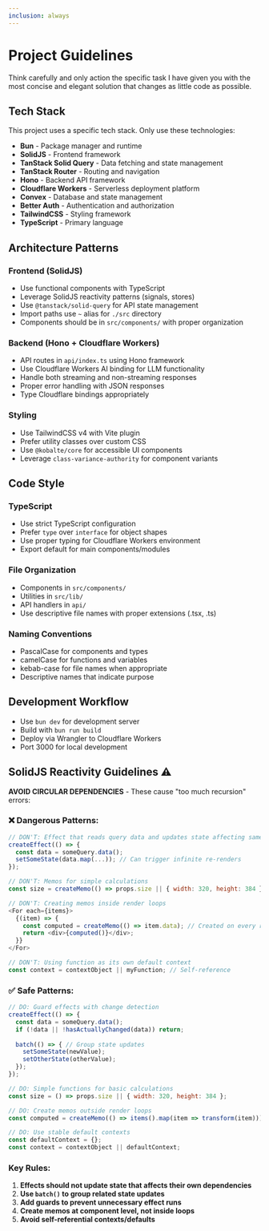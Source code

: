 ```yaml
---
inclusion: always
---
```


# Project Guidelines
Think carefully and only action the specific task I have given you with the most concise and elegant solution that changes as little code as possible.
## Tech Stack
This project uses a specific tech stack. Only use these technologies:
- **Bun** - Package manager and runtime
- **SolidJS** - Frontend framework
- **TanStack Solid Query** - Data fetching and state management
- **TanStack Router** - Routing and navigation
- **Hono** - Backend API framework
- **Cloudflare Workers** - Serverless deployment platform
- **Convex** - Database and state management
- **Better Auth** - Authentication and authorization
- **TailwindCSS** - Styling framework
- **TypeScript** - Primary language

## Architecture Patterns

### Frontend (SolidJS)
- Use functional components with TypeScript
- Leverage SolidJS reactivity patterns (signals, stores)
- Use `@tanstack/solid-query` for API state management
- Import paths use `~` alias for `./src` directory
- Components should be in `src/components/` with proper organization

### Backend (Hono + Cloudflare Workers)
- API routes in `api/index.ts` using Hono framework
- Use Cloudflare Workers AI binding for LLM functionality
- Handle both streaming and non-streaming responses
- Proper error handling with JSON responses
- Type Cloudflare bindings appropriately

### Styling
- Use TailwindCSS v4 with Vite plugin
- Prefer utility classes over custom CSS
- Use `@kobalte/core` for accessible UI components
- Leverage `class-variance-authority` for component variants

## Code Style

### TypeScript
- Use strict TypeScript configuration
- Prefer `type` over `interface` for object shapes
- Use proper typing for Cloudflare Workers environment
- Export default for main components/modules

### File Organization
- Components in `src/components/`
- Utilities in `src/lib/`
- API handlers in `api/`
- Use descriptive file names with proper extensions (.tsx, .ts)

### Naming Conventions
- PascalCase for components and types
- camelCase for functions and variables
- kebab-case for file names when appropriate
- Descriptive names that indicate purpose

## Development Workflow
- Use `bun dev` for development server
- Build with `bun run build`
- Deploy via Wrangler to Cloudflare Workers
- Port 3000 for local development

## SolidJS Reactivity Guidelines ⚠️

**AVOID CIRCULAR DEPENDENCIES** - These cause "too much recursion" errors:

### ❌ Dangerous Patterns:
```javascript
// DON'T: Effect that reads query data and updates state affecting same query
createEffect(() => {
  const data = someQuery.data(); 
  setSomeState(data.map(...)); // Can trigger infinite re-renders
});

// DON'T: Memos for simple calculations
const size = createMemo(() => props.size || { width: 320, height: 384 });

// DON'T: Creating memos inside render loops
<For each={items}>
  {(item) => {
    const computed = createMemo(() => item.data); // Created on every render!
    return <div>{computed()}</div>;
  }}
</For>

// DON'T: Using function as its own default context
const context = contextObject || myFunction; // Self-reference
```

### ✅ Safe Patterns:
```javascript
// DO: Guard effects with change detection
createEffect(() => {
  const data = someQuery.data();
  if (!data || !hasActuallyChanged(data)) return;
  
  batch(() => { // Group state updates
    setSomeState(newValue);
    setOtherState(otherValue);
  });
});

// DO: Simple functions for basic calculations  
const size = () => props.size || { width: 320, height: 384 };

// DO: Create memos outside render loops
const computed = createMemo(() => items().map(item => transform(item)));

// DO: Use stable default contexts
const defaultContext = {};
const context = contextObject || defaultContext;
```

### Key Rules:
1. **Effects should not update state that affects their own dependencies**
2. **Use `batch()` to group related state updates**  
3. **Add guards to prevent unnecessary effect runs**
4. **Create memos at component level, not inside loops**
5. **Avoid self-referential contexts/defaults**